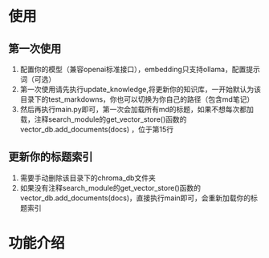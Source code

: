 # 使用

## 第一次使用
1. 配置你的模型（兼容openai标准接口），embedding只支持ollama，配置提示词（可选）
2. 第一次使用请先执行update_knowledge,将更新你的知识库，一开始默认为该目录下的test_markdowns，你也可以切换为你自己的路径（包含md笔记）
3. 然后再执行main.py即可，第一次会加载所有md的标题，如果不想每次都加载，注释search_module的get_vector_store()函数的vector_db.add_documents(docs) ，位于第15行

## 更新你的标题索引
1. 需要手动删除该目录下的chroma_db文件夹
2. 如果没有注释search_module的get_vector_store()函数的vector_db.add_documents(docs)，直接执行main即可，会重新加载你的标题索引

# 功能介绍
